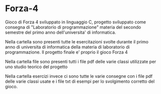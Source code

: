 # Forza-4
Gioco di Forza 4 sviluppato in linguaggio C, progetto sviluppato come consegna di "Laboratorio di programmazione"
materia del secondo semestre del primo anno dell'universita' di informatica.

Nella cartella sono presenti tutte le esercitazioni svolte durante il primo anno di universita di informatica della materia di laboratorio di programmazione.
Il progetto finale e' proprio il gioco Forza 4

Nella cartella file sono presenti tutti i file pdf delle varie classi utilizzate per uno studio teorico del progetto

Nella cartella esercizi invece ci sono tutte le varie consegne con i file pdf delle varie classi usate e i file txt di esempi per lo svolgimento corretto del gioco.
